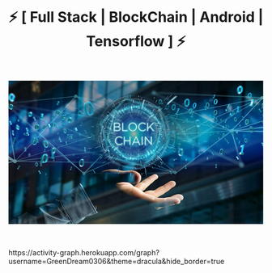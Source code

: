 <h1 align="center">⚡️ [ Full Stack | BlockChain | Android | Tensorflow ] ⚡️</h1>

<br>

<p align="center">
  <img alt="rabbit" src="./rabbit.png" />
</p>
<br />
<P>
https://activity-graph.herokuapp.com/graph?username=GreenDream0306&theme=dracula&hide_border=true
<p>